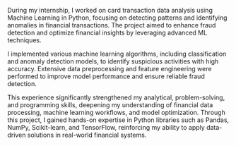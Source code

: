 During my internship, I worked on card transaction data analysis using Machine Learning in Python, focusing on detecting patterns and identifying anomalies in financial transactions. The project aimed to enhance fraud detection and optimize financial insights by leveraging advanced ML techniques.

I implemented various machine learning algorithms, including classification and anomaly detection models, to identify suspicious activities with high accuracy. Extensive data preprocessing and feature engineering were performed to improve model performance and ensure reliable fraud detection.

This experience significantly strengthened my analytical, problem-solving, and programming skills, deepening my understanding of financial data processing, machine learning workflows, and model optimization. Through this project, I gained hands-on expertise in Python libraries such as Pandas, NumPy, Scikit-learn, and TensorFlow, reinforcing my ability to apply data-driven solutions in real-world financial systems.
